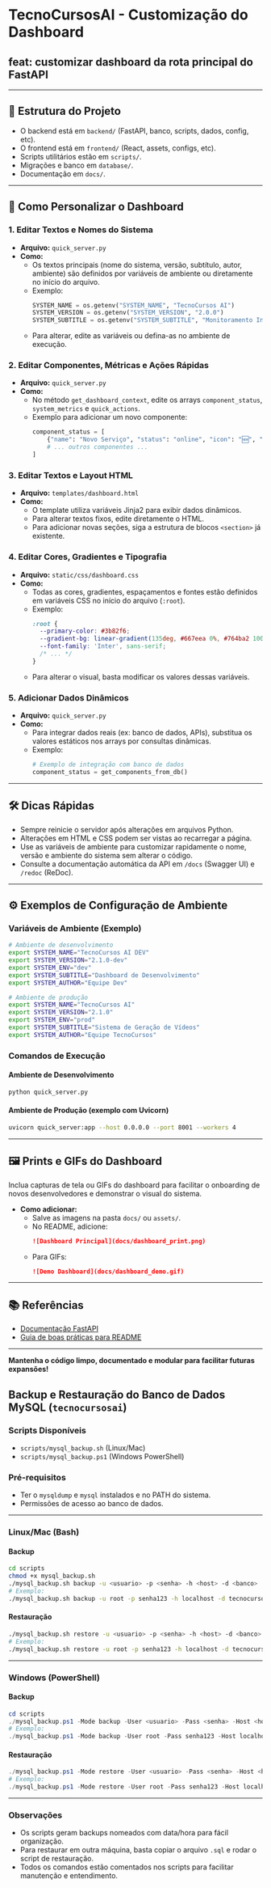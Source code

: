 # TecnoCursosAI - Customização do Dashboard

## feat: customizar dashboard da rota principal do FastAPI

---

## 📁 Estrutura do Projeto

- O backend está em `backend/` (FastAPI, banco, scripts, dados, config, etc).
- O frontend está em `frontend/` (React, assets, configs, etc).
- Scripts utilitários estão em `scripts/`.
- Migrações e banco em `database/`.
- Documentação em `docs/`.

---

## 🎨 Como Personalizar o Dashboard

### 1. Editar Textos e Nomes do Sistema

- **Arquivo:** `quick_server.py`
- **Como:**
  - Os textos principais (nome do sistema, versão, subtítulo, autor, ambiente) são definidos por variáveis de ambiente ou diretamente no início do arquivo.
  - Exemplo:
    ```python
    SYSTEM_NAME = os.getenv("SYSTEM_NAME", "TecnoCursos AI")
    SYSTEM_VERSION = os.getenv("SYSTEM_VERSION", "2.0.0")
    SYSTEM_SUBTITLE = os.getenv("SYSTEM_SUBTITLE", "Monitoramento Inteligente de Vídeos e IA")
    ```
  - Para alterar, edite as variáveis ou defina-as no ambiente de execução.

### 2. Editar Componentes, Métricas e Ações Rápidas

- **Arquivo:** `quick_server.py`
- **Como:**
  - No método `get_dashboard_context`, edite os arrays `component_status`, `system_metrics` e `quick_actions`.
  - Exemplo para adicionar um novo componente:
    ```python
    component_status = [
        {"name": "Novo Serviço", "status": "online", "icon": "🆕", "description": "Descrição do serviço", "details": "Detalhes"},
        # ... outros componentes ...
    ]
    ```

### 3. Editar Textos e Layout HTML

- **Arquivo:** `templates/dashboard.html`
- **Como:**
  - O template utiliza variáveis Jinja2 para exibir dados dinâmicos.
  - Para alterar textos fixos, edite diretamente o HTML.
  - Para adicionar novas seções, siga a estrutura de blocos `<section>` já existente.

### 4. Editar Cores, Gradientes e Tipografia

- **Arquivo:** `static/css/dashboard.css`
- **Como:**
  - Todas as cores, gradientes, espaçamentos e fontes estão definidos em variáveis CSS no início do arquivo (`:root`).
  - Exemplo:
    ```css
    :root {
      --primary-color: #3b82f6;
      --gradient-bg: linear-gradient(135deg, #667eea 0%, #764ba2 100%);
      --font-family: 'Inter', sans-serif;
      /* ... */
    }
    ```
  - Para alterar o visual, basta modificar os valores dessas variáveis.

### 5. Adicionar Dados Dinâmicos

- **Arquivo:** `quick_server.py`
- **Como:**
  - Para integrar dados reais (ex: banco de dados, APIs), substitua os valores estáticos nos arrays por consultas dinâmicas.
  - Exemplo:
    ```python
    # Exemplo de integração com banco de dados
    component_status = get_components_from_db()
    ```

---

## 🛠️ Dicas Rápidas

- Sempre reinicie o servidor após alterações em arquivos Python.
- Alterações em HTML e CSS podem ser vistas ao recarregar a página.
- Use as variáveis de ambiente para customizar rapidamente o nome, versão e ambiente do sistema sem alterar o código.
- Consulte a documentação automática da API em `/docs` (Swagger UI) e `/redoc` (ReDoc).

---

## ⚙️ Exemplos de Configuração de Ambiente

### Variáveis de Ambiente (Exemplo)

```bash
# Ambiente de desenvolvimento
export SYSTEM_NAME="TecnoCursos AI DEV"
export SYSTEM_VERSION="2.1.0-dev"
export SYSTEM_ENV="dev"
export SYSTEM_SUBTITLE="Dashboard de Desenvolvimento"
export SYSTEM_AUTHOR="Equipe Dev"

# Ambiente de produção
export SYSTEM_NAME="TecnoCursos AI"
export SYSTEM_VERSION="2.1.0"
export SYSTEM_ENV="prod"
export SYSTEM_SUBTITLE="Sistema de Geração de Vídeos"
export SYSTEM_AUTHOR="Equipe TecnoCursos"
```

### Comandos de Execução

#### Ambiente de Desenvolvimento

```bash
python quick_server.py
```

#### Ambiente de Produção (exemplo com Uvicorn)

```bash
uvicorn quick_server:app --host 0.0.0.0 --port 8001 --workers 4
```

---

## 🖼️ Prints e GIFs do Dashboard

Inclua capturas de tela ou GIFs do dashboard para facilitar o onboarding de novos desenvolvedores e demonstrar o visual do sistema.

- **Como adicionar:**
  - Salve as imagens na pasta `docs/` ou `assets/`.
  - No README, adicione:
    ```markdown
    ![Dashboard Principal](docs/dashboard_print.png)
    ```
  - Para GIFs:
    ```markdown
    ![Demo Dashboard](docs/dashboard_demo.gif)
    ```

---

## 📚 Referências

- [Documentação FastAPI](https://fastapi.tiangolo.com/)
- [Guia de boas práticas para README](https://github.com/Tinymrsb/READMEhowto)

---

**Mantenha o código limpo, documentado e modular para facilitar futuras expansões!**

## Backup e Restauração do Banco de Dados MySQL (`tecnocursosai`)

### Scripts Disponíveis

- `scripts/mysql_backup.sh` (Linux/Mac)
- `scripts/mysql_backup.ps1` (Windows PowerShell)

### Pré-requisitos

- Ter o `mysqldump` e `mysql` instalados e no PATH do sistema.
- Permissões de acesso ao banco de dados.

---

### **Linux/Mac (Bash)**

#### **Backup**

```bash
cd scripts
chmod +x mysql_backup.sh
./mysql_backup.sh backup -u <usuario> -p <senha> -h <host> -d <banco>
# Exemplo:
./mysql_backup.sh backup -u root -p senha123 -h localhost -d tecnocursosai
```

#### **Restauração**

```bash
./mysql_backup.sh restore -u <usuario> -p <senha> -h <host> -d <banco> -f <arquivo.sql>
# Exemplo:
./mysql_backup.sh restore -u root -p senha123 -h localhost -d tecnocursosai -f tecnocursosai_backup_20240719_195228.sql
```

---

### **Windows (PowerShell)**

#### **Backup**

```powershell
cd scripts
./mysql_backup.ps1 -Mode backup -User <usuario> -Pass <senha> -Host <host> -Database <banco>
# Exemplo:
./mysql_backup.ps1 -Mode backup -User root -Pass senha123 -Host localhost -Database tecnocursosai
```

#### **Restauração**

```powershell
./mysql_backup.ps1 -Mode restore -User <usuario> -Pass <senha> -Host <host> -Database <banco> -File <arquivo.sql>
# Exemplo:
./mysql_backup.ps1 -Mode restore -User root -Pass senha123 -Host localhost -Database tecnocursosai -File tecnocursosai_backup_20240719_195228.sql
```

---

### Observações

- Os scripts geram backups nomeados com data/hora para fácil organização.
- Para restaurar em outra máquina, basta copiar o arquivo `.sql` e rodar o script de restauração.
- Todos os comandos estão comentados nos scripts para facilitar manutenção e entendimento.
